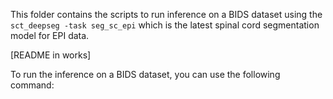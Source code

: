 This folder contains the scripts to run inference on a BIDS dataset using the `sct_deepseg -task seg_sc_epi` which is the latest spinal cord segmentation model for EPI data. 

[README in works]

To run the inference on a BIDS dataset, you can use the following command:
